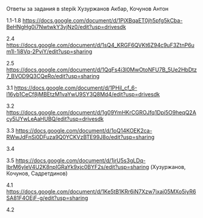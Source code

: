 Ответы за задания в stepik Хузуржанов Акбар, Кочунов Антон

1.1-1.8 https://docs.google.com/document/d/1PjXBqaET0jh5pfg5kCba-BeHNgHg0i7NwtwkY3vjNz0/edit?usp=drivesdk

2.4 https://docs.google.com/document/d/1sQ4_KRGF6QVKt6Z94c9uF3ZtnP6um1l-1i8Vq-2PviY/edit?usp=sharing

2.5 https://docs.google.com/document/d/1QqFs4i3l0MwOtoNFU7B_5Ue2HbDtz7_BVOD9Q3CQeRo/edit?usp=sharing

3.1 https://docs.google.com/document/d/1PHil_cf_6-l16yb1CeCf8jMBEtzM1vaYwU9SY3Q8Md4/edit?usp=drivesdk

3.2 https://docs.google.com/document/d/1g09YmHKrCGROJfq1Dpi5O9heqQ2Acy5lJYwLeAaHUBQ/edit?usp=drivesdk

3.3 https://docs.google.com/document/d/1oQ14KOEK2ca-RWwJdFnSi0DFuza9Q0YCKVzBTE99J8o/edit?usp=sharing

3.4 

3.5 https://docs.google.com/document/d/1jrU5s3gLDq-IbrM6yIeV4U2K8npIGRaYk9xjc0BYF2s/edit?usp=sharing (Хузуржанов, Кочунов, Садретдинов)

4.1 https://docs.google.com/document/d/1Ke5tB1KRr6iN7Xzw7jxaj05MXo5iyR6SA81F4OEjF-g/edit?usp=sharing

4.2
